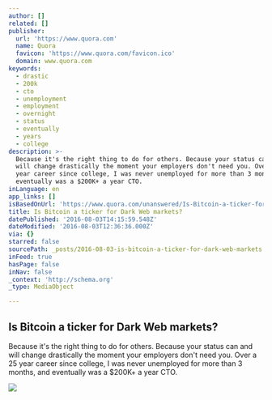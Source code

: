 ```yaml
---
author: []
related: []
publisher:
  url: 'https://www.quora.com'
  name: Quora
  favicon: 'https://www.quora.com/favicon.ico'
  domain: www.quora.com
keywords:
  - drastic
  - 200k
  - cto
  - unemployment
  - employment
  - overnight
  - status
  - eventually
  - years
  - college
description: >-
  Because it's the right thing to do for others. Because your status can and
  will change drastically the moment your employers don't need you. Over a 25
  year career since college, I was never unemployed for more than 3 months, and
  eventually was a $200K+ a year CTO.
inLanguage: en
app_links: []
isBasedOnUrl: 'https://www.quora.com/unanswered/Is-Bitcoin-a-ticker-for-Dark-Web-markets'
title: Is Bitcoin a ticker for Dark Web markets?
datePublished: '2016-08-03T14:15:59.548Z'
dateModified: '2016-08-03T12:36:36.000Z'
via: {}
starred: false
sourcePath: _posts/2016-08-03-is-bitcoin-a-ticker-for-dark-web-markets.md
inFeed: true
hasPage: false
inNav: false
_context: 'http://schema.org'
_type: MediaObject

---
```

<article style=""><h1>Is Bitcoin a ticker for Dark Web markets?</h1><p>Because it's the right thing to do for others. Because your status can and will change drastically the moment your employers don't need you. Over a 25 year career since college, I was never unemployed for more than 3 months, and eventually was a $200K+ a year CTO.</p><img src="https://qsf.ec.quoracdn.net/-images.new_grid.fb_share_default.pnge6dde9cfa6e03c43.png" /></article>